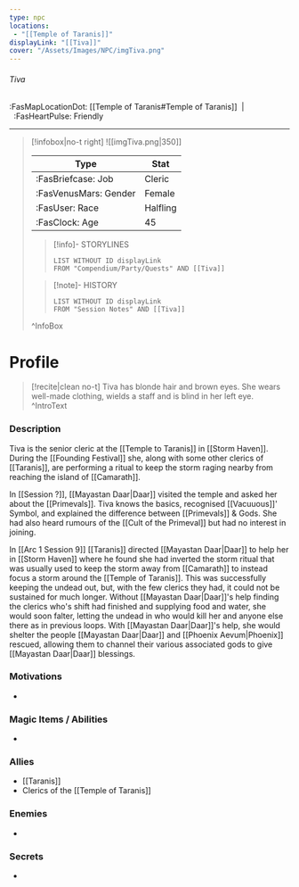 ```yaml
---
type: npc
locations:
 - "[[Temple of Taranis]]"
displayLink: "[[Tiva]]"
cover: "/Assets/Images/NPC/imgTiva.png"
---
```

###### Tiva
<span class="sub2">:FasMapLocationDot: [[Temple of Taranis#Temple of Taranis]]&nbsp;&nbsp;|&nbsp;&nbsp;:FasHeartPulse: Friendly </span>
___

> [!infobox|no-t right]
> ![[imgTiva.png|350]]
>
> | Type | Stat |
> | ---- | ---- |
> | :FasBriefcase: Job |  Cleric |
> | :FasVenusMars: Gender | Female |
> | :FasUser: Race | Halfling |
> | :FasClock: Age | 45 |
>
>> [!info]- STORYLINES
>>```dataview
>>LIST WITHOUT ID displayLink
>>FROM "Compendium/Party/Quests" AND [[Tiva]]
>
>>[!note]- HISTORY
>>```dataview
>>LIST WITHOUT ID displayLink
>>FROM "Session Notes" AND [[Tiva]]
>
>^InfoBox

# Profile

> [!recite|clean no-t]
>	Tiva has blonde hair and brown eyes. She wears well-made clothing, wields a staff and is blind in her left eye.
>^IntroText

### Description
Tiva is the senior cleric at the [[Temple to Taranis]] in [[Storm Haven]]. During the [[Founding Festival]] she, along with some other clerics of [[Taranis]], are performing a ritual to keep the storm raging nearby from reaching the island of [[Camarath]].

In [[Session ?]], [[Mayastan Daar|Daar]] visited the temple and asked her about the [[Primevals]]. Tiva knows the basics, recognised [[Vacuuous]]' Symbol, and explained the difference between [[Primevals]] & Gods. She had also heard rumours of the [[Cult of the Primeval]] but had no interest in joining.

In [[Arc 1 Session 9]] [[Taranis]] directed [[Mayastan Daar|Daar]] to help her in [[Storm Haven]] where he found she had inverted the storm ritual that was usually used to keep the storm away from [[Camarath]] to instead focus a storm around the [[Temple of Taranis]]. This was successfully keeping the undead out, but, with the few clerics they had, it could not be sustained for much longer. Without [[Mayastan Daar|Daar]]'s help finding the clerics who's shift had finished and supplying food and water, she would soon falter, letting the undead in who would kill her and anyone else there as in previous loops. With [[Mayastan Daar|Daar]]'s help, she would shelter the people [[Mayastan Daar|Daar]] and [[Phoenix Aevum|Phoenix]] rescued, allowing them to channel their various associated gods to give [[Mayastan Daar|Daar]] blessings.

### Motivations
- 

### Magic Items / Abilities
- 

### Allies
- [[Taranis]]
- Clerics of the [[Temple of Taranis]]

### Enemies
- 

### Secrets
- 

